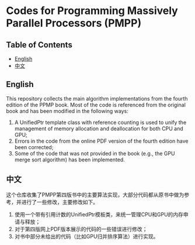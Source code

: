 # Codes for Programming Massively Parallel Processors (PMPP)

## Table of Contents
- [English](#english)
- [中文](#中文)

## English

This repository collects the main algorithm implementations from the fourth edition of the PPMP book. Most of the code is referenced from the original book and has been modified in the following ways:

1. A UnifiedPtr template class with reference counting is used to unify the management of memory allocation and deallocation for both CPU and GPU;
2. Errors in the code from the online PDF version of the fourth edition have been corrected;
3. Some of the code that was not provided in the book (e.g., the GPU merge sort algorithm) has been implemented.

## 中文

这个仓库收集了PMPP第四版书中的主要算法实现，大部分代码都从原书中做为参考，并进行了一些修改，主要修改如下。

1. 使用一个带有引用计数的UnifiedPtr模板类，来统一管理CPU和GPU的内存申请与释放；
2. 对于第四版网上PDF版本展示的代码的一些错误进行修改；
3. 对书中部分未给出的代码（比如GPU归并排序算法）进行实现。
